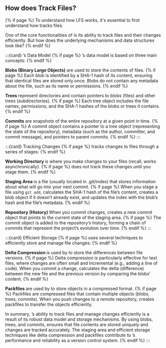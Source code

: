 ## How does <i class="fab fa-git"></i> Track Files?
{% if page %}
To understand how <i class="fab fa-git"></i> LFS works, it's essential to first understand how <i class="fab fa-git"></i> tracks files.

One of the core functionalities of <i class="fab fa-git"></i> is its ability to track files and their changes efficiently. 
But how does the underlying mechanisms and data structures look like?
{% endif %}

:::{card} <i class="fab fa-git"></i>’s Data Model
{% if page %}
<i class="fab fa-git"></i>’s data model is based on three main concepts: 
{% endif %}

**Blobs (Binary Large Objects)** are used to store the contents of files. 
{% if page %}
Each blob is identified by a SHA-1 hash of its content, ensuring that identical files are stored only once.
Blobs do not contain any metadata about the file, such as its name or permissions.
{% endif %}

**Trees <i class="fa-solid fa-sitemap"></i>** represent directories and contain pointers to blobs (files) and other trees (subdirectories).
{% if page %}
Each tree object includes the file names, permissions, and the SHA-1 hashes of the blobs or trees it contains.
{% endif %}

**Commits <i class="fa-solid fa-code-commit"></i>** are snapshots of the entire repository at a given point in time.
{% if page %}
A commit object contains a pointer to a tree object (representing the state of the repository), metadata (such as the author, committer, and commit message), and pointers to parent commits.
{% endif %}
:::

:::{card} Tracking Changes
{% if page %}
<i class="fab fa-git"></i> tracks changes to files through a series of stages:
{% endif %}

**Working Directory <i class="fa-solid fa-folder-open"></i>** is where you make changes to your files (recall, <i class="fab fa-git"></i> works asynchronically).
{% if page %}
<i class="fab fa-git"></i> does not track these changes until you stage them.
{% endif %}

**Staging Area <i class="fa-solid fa-box-archive"></i>** is a file (usually located in .git/index) that stores information about what will go into your next commit.
{% if page %}
When you stage a file using `git add`, <i class="fab fa-git"></i> calculates the SHA-1 hash of the file’s content, creates a blob object if it doesn’t already exist, and updates the index with the blob’s hash and the file’s metadata.
{% endif %}

**Repository (History) <i class="fa-solid fa-history"></i>** When you commit changes, <i class="fab fa-git"></i> creates a new commit object that points to the current state of the staging area.
{% if page %}
The commit object is added to the repository’s history, forming a chain of commits that represent the project’s evolution over time.
{% endif %}
:::

:::{card} Efficient Storage
{% if page %}
<i class="fab fa-git"></i> uses several techniques to efficiently store and manage file changes:
{% endif %}

**Delta Compression <i class="fa-solid fa-compress-arrows-alt"></i>** is used by <i class="fab fa-git"></i> to store the differences between file versions.
{% if page %}
Delta compression is particularly effective for text files, where changes are often small and incremental (e.g., adding a line of code).
When you commit a change, <i class="fab fa-git"></i> calculates the delta (difference) between the new file and the previous version by comparing the blobs’ content.
{% endif %}

**Packfiles <i class="fa-solid fa-file-zipper"></i>** are used by <i class="fab fa-git"></i> to store objects in a compressed format.
{% if page %}
Packfiles are compressed files that contain multiple objects (blobs, trees, commits).
When you push changes to a remote repository, <i class="fab fa-git"></i> creates packfiles to transfer the objects efficiently.

In summary, <i class="fab fa-git"></i>’s ability to track files and manage changes efficiently is a result of its robust data model and storage mechanisms.
By using blobs, trees, and commits, <i class="fab fa-git"></i> ensures that file contents are stored uniquely and changes are tracked accurately. 
The staging area and efficient storage techniques like delta compression and packfiles contribute to <i class="fab fa-git"></i>’s performance and reliability as a version control system.
{% endif %}
:::
